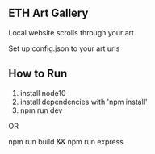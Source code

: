 
 ## ETH Art Gallery


Local website scrolls through your art.  

Set up config.json to your art urls 

  
## How to Run
1. install node10
2. install dependencies with 'npm install'
3. npm run dev

OR 

npm run build && npm run express

 

